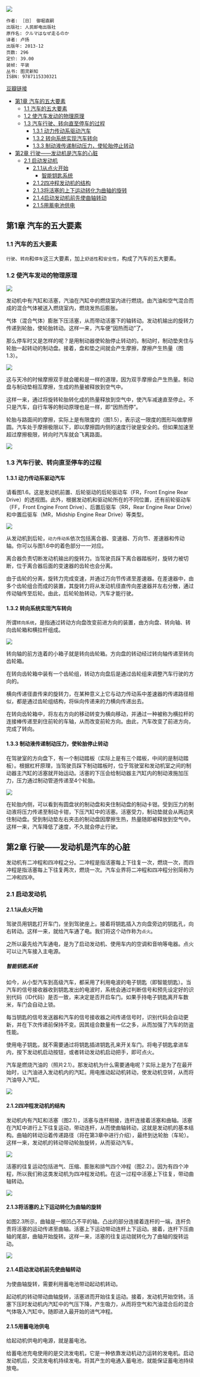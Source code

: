 ![](https://img3.doubanio.com/view/subject/l/public/s27121792.jpg)

    作者: ［日］ 御堀直嗣 
    出版社: 人民邮电出版社
    原作名: クルマはなぜ走るのか
    译者: 卢扬 
    出版年: 2013-12
    页数: 296
    定价: 39.00
    装帧: 平装
    丛书: 图灵新知
    ISBN: 9787115330321

[豆瓣链接](https://book.douban.com/subject/25761310/)

- [第1章 汽车的五大要素](#%E7%AC%AC1%E7%AB%A0-%E6%B1%BD%E8%BD%A6%E7%9A%84%E4%BA%94%E5%A4%A7%E8%A6%81%E7%B4%A0)
  - [1.1 汽车的五大要素](#11-%E6%B1%BD%E8%BD%A6%E7%9A%84%E4%BA%94%E5%A4%A7%E8%A6%81%E7%B4%A0)
  - [1.2 使汽车发动的物理原理](#12-%E4%BD%BF%E6%B1%BD%E8%BD%A6%E5%8F%91%E5%8A%A8%E7%9A%84%E7%89%A9%E7%90%86%E5%8E%9F%E7%90%86)
  - [1.3 汽车行驶、转向直至停车的过程](#13-%E6%B1%BD%E8%BD%A6%E8%A1%8C%E9%A9%B6%E8%BD%AC%E5%90%91%E7%9B%B4%E8%87%B3%E5%81%9C%E8%BD%A6%E7%9A%84%E8%BF%87%E7%A8%8B)
    - [1.3.1 动力传动系驱动汽车](#131-%E5%8A%A8%E5%8A%9B%E4%BC%A0%E5%8A%A8%E7%B3%BB%E9%A9%B1%E5%8A%A8%E6%B1%BD%E8%BD%A6)
    - [1.3.2 转向系统实现汽车转向](#132-%E8%BD%AC%E5%90%91%E7%B3%BB%E7%BB%9F%E5%AE%9E%E7%8E%B0%E6%B1%BD%E8%BD%A6%E8%BD%AC%E5%90%91)
    - [1.3.3 制动液传递制动压力，使轮胎停止转动](#133-%E5%88%B6%E5%8A%A8%E6%B6%B2%E4%BC%A0%E9%80%92%E5%88%B6%E5%8A%A8%E5%8E%8B%E5%8A%9B%E4%BD%BF%E8%BD%AE%E8%83%8E%E5%81%9C%E6%AD%A2%E8%BD%AC%E5%8A%A8)
- [第2章 行驶——发动机是汽车的心脏](#%E7%AC%AC2%E7%AB%A0-%E8%A1%8C%E9%A9%B6%E5%8F%91%E5%8A%A8%E6%9C%BA%E6%98%AF%E6%B1%BD%E8%BD%A6%E7%9A%84%E5%BF%83%E8%84%8F)
  - [2.1 启动发动机](#21-%E5%90%AF%E5%8A%A8%E5%8F%91%E5%8A%A8%E6%9C%BA)
    - [2.1.1从点火开始](#211%E4%BB%8E%E7%82%B9%E7%81%AB%E5%BC%80%E5%A7%8B)
      - [智能钥匙系统](#%E6%99%BA%E8%83%BD%E9%92%A5%E5%8C%99%E7%B3%BB%E7%BB%9F)
    - [2.1.2四冲程发动机的结构](#212%E5%9B%9B%E5%86%B2%E7%A8%8B%E5%8F%91%E5%8A%A8%E6%9C%BA%E7%9A%84%E7%BB%93%E6%9E%84)
    - [2.1.3将活塞的上下运动转化为曲轴的旋转](#213%E5%B0%86%E6%B4%BB%E5%A1%9E%E7%9A%84%E4%B8%8A%E4%B8%8B%E8%BF%90%E5%8A%A8%E8%BD%AC%E5%8C%96%E4%B8%BA%E6%9B%B2%E8%BD%B4%E7%9A%84%E6%97%8B%E8%BD%AC)
    - [2.1.4启动发动机前先使曲轴转动](#214%E5%90%AF%E5%8A%A8%E5%8F%91%E5%8A%A8%E6%9C%BA%E5%89%8D%E5%85%88%E4%BD%BF%E6%9B%B2%E8%BD%B4%E8%BD%AC%E5%8A%A8)
    - [2.1.5用蓄电池供电](#215%E7%94%A8%E8%93%84%E7%94%B5%E6%B1%A0%E4%BE%9B%E7%94%B5)

## 第1章 汽车的五大要素
### 1.1 汽车的五大要素
`行驶`、`转向`和`停车`这三大要素，加上`舒适性`和`安全性`，构成了汽车的五大要素。

### 1.2 使汽车发动的物理原理
![](car1.png)

发动机中有汽缸和活塞，汽油在汽缸中的燃烧室内进行燃烧。由汽油和空气混合而成的混合气体被送入燃烧室内，燃烧发热后膨胀。

气体（混合气体）膨胀下压活塞，从而带动活塞下的轴转动。发动机输出的旋转力传递到轮胎，使轮胎转动。这样一来，汽车便“因热而动”了。

那么停车时又是怎样的呢？是用制动器使轮胎停止转动的。制动时，制动垫夹住与轮胎一起转动的制动盘。接着，盘和垫之间就会产生摩擦，摩擦产生热量（图1.3）。

![](car2.png)

这与天冷的时候摩擦双手就会暖和是一样的道理，因为双手摩擦会产生热量。制动盘与制动垫相互摩擦，生成的热量被释放到空气中。

这样一来，通过将旋转轮胎转化成的热量释放到空气中，使汽车减速直至停止。不只是汽车，自行车等的制动原理也是一样，即“因热而停”。

轮胎与路面间的摩擦，实际上是有限度的（图1.5），表示这一限度的图形叫做摩擦圆。汽车处于摩擦极限以下，即以摩擦圆内侧的速度行驶是安全的。但如果加速至超过摩擦极限，转向时汽车就会飞离路面。

![](car3.png)

### 1.3 汽车行驶、转向直至停车的过程
#### 1.3.1 动力传动系驱动汽车
请看图1.6。这是发动机前置、后轮驱动的后轮驱动车（FR，Front Engine Rear Drive）的透视图。此外，根据发动机和驱动轮所在的不同位置，还有前轮驱动车（FF，Front Engine Front Drive）、后置后驱车（RR，Rear Engine Rear Drive）和中置后驱车（MR，Midship Engine Rear Drive）等类型。

![](car4.png)

从发动机到后轮，`动力传动系`依次包括离合器、变速器、万向节、差速器和传动轴。你可以与图1.6中的着色部分一一对应。

离合器负责切断发动机输出的旋转力。当驾驶员踩下离合器踏板时，旋转力被切断，位于离合器后面的变速器的齿轮也会分离。

由于齿轮的分离，旋转力完成变速，并通过万向节传递至差速器。在差速器中，由多个齿轮组合而成的装置，其旋转力将从发动机径直传向差速器并左右分散，通过传动轴传至后轮。由此，后轮轮胎转动，汽车才能行驶。

#### 1.3.2 转向系统实现汽车转向
所谓`转向系统`，是指通过转动方向盘改变前进方向的装置，由方向盘、转向轴、转向齿轮箱和横拉杆组成。

![](car5.png)

转向轴的前方连着的小箱子就是转向齿轮箱。方向盘的转动经过转向轴传递至转向齿轮箱。

在转向齿轮箱中装有一个齿轮组，转动方向盘后是通过齿轮组来调整汽车行驶的方向的。

横向传递径直传来的旋转力，在某种意义上它与动力传动系中差速器的传递路径相似，都是通过齿轮组结构，将纵向传递来的力横向传递出去。

在转向齿轮箱中，将左右方向的移动转变为横向移动，并通过一种被称为横拉杆的连接棒传递至刹住前轮的车轴，从而改变前轮方向。由此，汽车改变了前进方向，完成了转向。

#### 1.3.3 制动液传递制动压力，使轮胎停止转动
在驾驶室的方向盘下，有一个制动踏板（实际上是有三个踏板，中间的是制动踏板）。根据杠杆原理，当驾驶员踩下制动踏板时，位于驾驶室和发动机室之间的制动器主汽缸的活塞就开始运动。活塞的下压会给制动器主汽缸内的制动液施加压力，压力通过制动管道传递至4个轮胎。

![](car6.png)

在轮胎内侧，可以看到有圆盘状的制动盘和夹住制动盘的制动卡钳。受到压力的制动液将压力传递至制动卡钳，下压汽缸中的活塞。活塞受力，制动垫就会从两边夹住制动盘。受到制动垫左右夹击的制动盘因摩擦生热，热量随即被释放到空气中。这样一来，汽车降低了速度，不久就会停止行驶。

## 第2章 行驶——发动机是汽车的心脏
发动机有二冲程和四冲程之分。二冲程是指活塞每上下往复一次，燃烧一次，而四冲程是指活塞每上下往复两次，燃烧一次。汽车业界将二冲程和四冲程分别简称为二冲和四冲。

### 2.1 启动发动机
#### 2.1.1从点火开始
驾驶员用钥匙打开车门，坐到驾驶座上。接着将钥匙插入方向盘旁边的钥匙孔，向右转动。这样一来，就给汽车通了电。我们将这个动作称为`点火`。

之所以最先给汽车通电，是为了启动发动机、使用车内的空调和音响等电器。点火可以让汽车接入主电源。

##### 智能钥匙系统
如今，从小型汽车到高级汽车，都采用了利用电波的电子钥匙（即智能钥匙）。当汽车的信号接收器收到钥匙发出的电波时，系统会通过判断信号和预先设定好的识别代码（ID代码）是否一致，来决定是否开启车门。如果手持电子钥匙离开车数米，车门会自动上锁。

每当钥匙的信号发送器和汽车的信号接收器之间传递信号时，识别代码会自动更新，并在下次传递前保持不变。因其组合数量有一亿之多，从而加强了汽车的防盗性能。

使用电子钥匙，就不需要通过将钥匙插进钥匙孔来开关车门。将电子钥匙拿进车内，按下发动机启动按钮，或者转动发动机启动把手，即可点火。

汽车是燃烧汽油的（照片2.1）。那发动机为什么需要通电呢？实际上是为了在最开始时，让汽油进入发动机内的汽缸。用电推动起动机转动，使发动机空转，从而将汽油导入汽缸。

![](car7.png)

#### 2.1.2四冲程发动机的结构
发动机内有汽缸和活塞（图2.1），活塞与连杆相接，连杆连接着活塞和曲轴。活塞在汽缸中进行上下往复运动，带动连杆，从而使曲轴转动，这就是发动机的基本结构。曲轴的转动沿着传递路径（将在第3章中进行介绍），最终到达轮胎（车轮）。这样一来，发动机的转动带动轮胎旋转，从而驱动汽车。

![](car8.png)

活塞的往复运动包括进气、压缩、膨胀和排气四个冲程（图2.2）。因为有四个冲程，所以我们称这类发动机为四冲程发动机。在这一过程中活塞上下往复，带动曲轴转动。

![](car9.png)

#### 2.1.3将活塞的上下运动转化为曲轴的旋转
如图2.3所示，曲轴是一根凹凸不平的轴。凸出的部分连接着连杆的一端，连杆负责将活塞的运动传递至曲轴。活塞上下运动带动连杆上下运动。接着，连杆下压曲轴的尾部，曲轴开始旋转。这样一来，活塞的往复运动就转化为了曲轴的旋转运动。

![](car10.png)

#### 2.1.4启动发动机前先使曲轴转动
为使曲轴旋转，需要利用蓄电池带动起动机转动。

起动机的转动带动曲轴旋转，活塞进而开始往复运动。接着，发动机开始空转。活塞下压时发动机内汽缸中的气压下降，产生吸力，从而将空气和汽油混合后的混合气体吸入汽缸中。随即进入最开始的进气冲程。

#### 2.1.5用蓄电池供电
给起动机供电的电源，就是蓄电池。

给蓄电池充电使用的是交流发电机，它是一种依靠发动机动力运转的发电机。启动发动机后，交流发电机持续发电。将其产生的电通入蓄电池，就能保证蓄电池持续放电。














